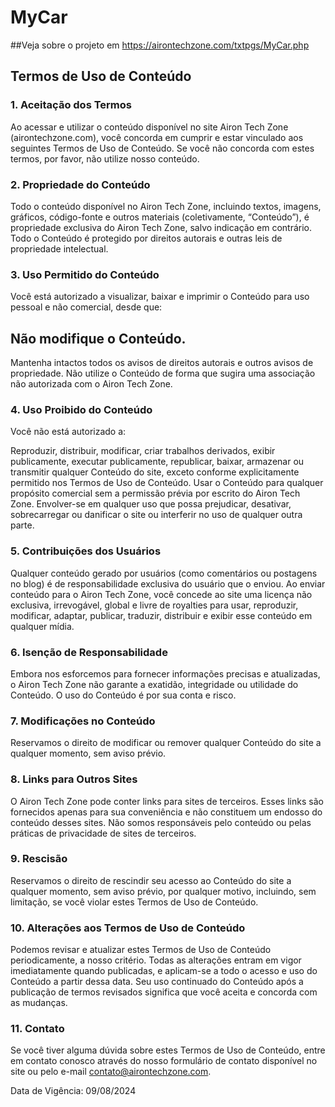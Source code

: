 # MyCar

##Veja sobre o projeto em https://airontechzone.com/txtpgs/MyCar.php

## Termos de Uso de Conteúdo

### 1. Aceitação dos Termos
Ao acessar e utilizar o conteúdo disponível no site Airon Tech Zone (airontechzone.com), você concorda em cumprir e estar vinculado aos seguintes Termos de Uso de Conteúdo. Se você não concorda com estes termos, por favor, não utilize nosso conteúdo.

### 2. Propriedade do Conteúdo
Todo o conteúdo disponível no Airon Tech Zone, incluindo textos, imagens, gráficos, código-fonte e outros materiais (coletivamente, “Conteúdo”), é propriedade exclusiva do Airon Tech Zone, salvo indicação em contrário. Todo o Conteúdo é protegido por direitos autorais e outras leis de propriedade intelectual.

### 3. Uso Permitido do Conteúdo
Você está autorizado a visualizar, baixar e imprimir o Conteúdo para uso pessoal e não comercial, desde que:

## Não modifique o Conteúdo.
Mantenha intactos todos os avisos de direitos autorais e outros avisos de propriedade.
Não utilize o Conteúdo de forma que sugira uma associação não autorizada com o Airon Tech Zone.

### 4. Uso Proibido do Conteúdo
Você não está autorizado a:

Reproduzir, distribuir, modificar, criar trabalhos derivados, exibir publicamente, executar publicamente, republicar, baixar, armazenar ou transmitir qualquer Conteúdo do site, exceto conforme explicitamente permitido nos Termos de Uso de Conteúdo.
Usar o Conteúdo para qualquer propósito comercial sem a permissão prévia por escrito do Airon Tech Zone.
Envolver-se em qualquer uso que possa prejudicar, desativar, sobrecarregar ou danificar o site ou interferir no uso de qualquer outra parte.

### 5. Contribuições dos Usuários
Qualquer conteúdo gerado por usuários (como comentários ou postagens no blog) é de responsabilidade exclusiva do usuário que o enviou. Ao enviar conteúdo para o Airon Tech Zone, você concede ao site uma licença não exclusiva, irrevogável, global e livre de royalties para usar, reproduzir, modificar, adaptar, publicar, traduzir, distribuir e exibir esse conteúdo em qualquer mídia.

### 6. Isenção de Responsabilidade
Embora nos esforcemos para fornecer informações precisas e atualizadas, o Airon Tech Zone não garante a exatidão, integridade ou utilidade do Conteúdo. O uso do Conteúdo é por sua conta e risco.

### 7. Modificações no Conteúdo
Reservamos o direito de modificar ou remover qualquer Conteúdo do site a qualquer momento, sem aviso prévio.

### 8. Links para Outros Sites
O Airon Tech Zone pode conter links para sites de terceiros. Esses links são fornecidos apenas para sua conveniência e não constituem um endosso do conteúdo desses sites. Não somos responsáveis pelo conteúdo ou pelas práticas de privacidade de sites de terceiros.

### 9. Rescisão
Reservamos o direito de rescindir seu acesso ao Conteúdo do site a qualquer momento, sem aviso prévio, por qualquer motivo, incluindo, sem limitação, se você violar estes Termos de Uso de Conteúdo.

### 10. Alterações aos Termos de Uso de Conteúdo
Podemos revisar e atualizar estes Termos de Uso de Conteúdo periodicamente, a nosso critério. Todas as alterações entram em vigor imediatamente quando publicadas, e aplicam-se a todo o acesso e uso do Conteúdo a partir dessa data. Seu uso continuado do Conteúdo após a publicação de termos revisados significa que você aceita e concorda com as mudanças.

### 11. Contato
Se você tiver alguma dúvida sobre estes Termos de Uso de Conteúdo, entre em contato conosco através do nosso formulário de contato disponível no site ou pelo e-mail contato@airontechzone.com.


Data de Vigência: 09/08/2024
